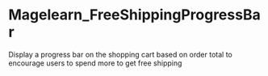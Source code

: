 # Magelearn_FreeShippingProgressBar
Display a progress bar on the shopping cart based on order total to encourage users to spend more to get free shipping

